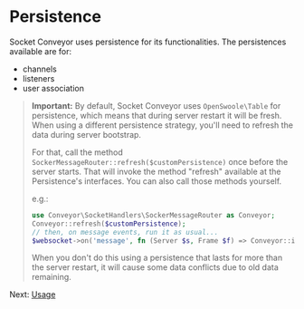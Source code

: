 
# Persistence

Socket Conveyor uses persistence for its functionalities. The persistences available are for:

- channels
- listeners
- user association

> **Important:** By default, Socket Conveyor uses `OpenSwoole\Table` for persistence, which means that during server restart it will be fresh. When using a different persistence strategy, you'll need to refresh the data during server bootstrap.
>
> For that, call the method `SockerMessageRouter::refresh($customPersistence)` once before the server starts. That will invoke the method "refresh" available at the Persistence's interfaces. You can also call those methods yourself.
>
> e.g.:
> ```php
> use Conveyor\SocketHandlers\SockerMessageRouter as Conveyor;
> Conveyor::refresh($customPersistence);
> // then, on message events, run it as usual...
> $websocket->on('message', fn (Server $s, Frame $f) => Conveyor::init()->run($f->data, $f->fd, $s));
> ```
>
> When you don't do this using a persistence that lasts for more than the server restart, it will cause some data conflicts due to old data remaining.

Next: [Usage](usage.md)
